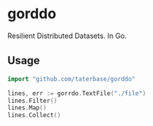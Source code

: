 # gorddo
Resilient Distributed Datasets. In Go.

## Usage

```go
import "github.com/taterbase/gorddo"

lines, err := gorrdo.TextFile("./file")
lines.Filter()
lines.Map()
lines.Collect()
```
